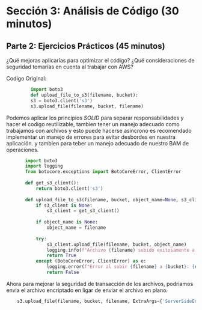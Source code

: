 
# Sección 3: Análisis de Código (30 minutos)

## Parte 2: Ejercicios Prácticos (45 minutos)

¿Qué mejoras aplicarías para optimizar el código?
¿Qué consideraciones de seguridad tomarías en cuenta al trabajar con AWS?

Codigo Original:

 ```python
          import boto3
          def upload_file_to_s3(filename, bucket):
          s3 = boto3.client('s3')
          s3.upload_file(filename, bucket, filename)

 ```

Podemos aplicar los principios *SOLID* para separar responsabilidades y hacer el codigo reutilizable, tambien tener un manejo adecuado como trabajamos con archivos y esto puede hacerse asincrono es recomendado implementar un manejo de errores para evitar desbordes en nuestra aplicación. y tambien para teber un manejo adecuado de nuestro BAM de operaciones.

 ```python
        import boto3
        import logging
        from botocore.exceptions import BotoCoreError, ClientError
        
        def get_s3_client():
            return boto3.client('s3')
        
        def upload_file_to_s3(filename, bucket, object_name=None, s3_client=None):
            if s3_client is None:
                s3_client = get_s3_client()
            
            if object_name is None:
                object_name = filename
            
            try:
                s3_client.upload_file(filename, bucket, object_name)
                logging.info(f"Archivo {filename} subido exitosamente a {bucket}/{object_name}")
                return True
            except (BotoCoreError, ClientError) as e:
                logging.error(f"Error al subir {filename} a {bucket}: {e}")
                return False

 ```


Ahora para mejorar la seguridad de transacción de los archivos, podriamos envia el archivo encriptado en ligar de enviar el archivo en plano.

 ```python
     s3.upload_file(filename, bucket, filename, ExtraArgs={'ServerSideEncryption': 'AES256'})
 ```
